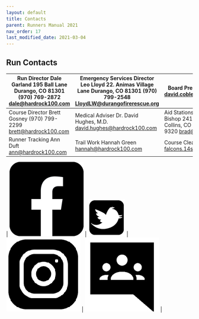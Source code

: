 ```yaml
---
layout: default
title: Contacts
parent: Runners Manual 2021
nav_order: 17
last_modified_date: 2021-03-04
---
```


## Run Contacts

| Run Director Dale Garland 195 Ball Lane Durango, CO 81301 (970) 769-2872 dale@hardrock100.com | Emergency Services Director Leo Lloyd 22. Animas Village Lane Durango, CO 81301 (970) 799-2548 LloydLW@durangofirerescue.org | Board President David Coblentz david.coblentz@hardrock100.com                                                     |
|-----------------------------------------------------------------------------------------------|------------------------------------------------------------------------------------------------------------------------------|-------------------------------------------------------------------------------------------------------------------|
| Course Director Brett Gosney (970) 799-2299 brett@hardrock100.com                             | Medical Adviser Dr. David Hughes, M.D. david.hughes@hardrock100.com                                                          | Aid Stations & Volunteers Brad Bishop 2412 Crabtree Dr Fort Collins, CO 80521 (303) 946-9320 brad@hardrock100.com |
| Runner Tracking Ann Duft ann@hardrock100.com                                                  | Trail Work Hannah Green hannah@hardrock100.com                                                                               | Course Clearing Betsy Kalmeyer falcons.14sf@gmail.com                                                             |

| ![image](https://github.com/hardrock100/hardrock100.github.io/blob/547491b22f5e192808d342b1ec5c8e292b5174dc/assets/images/Facebook.jpg) | ![image](https://github.com/hardrock100/hardrock100.github.io/blob/737ab30646d5d4778d9aef7d5b59773af36f546e/assets/images/Twitter.jpg) | ![image](https://github.com/hardrock100/hardrock100.github.io/blob/547491b22f5e192808d342b1ec5c8e292b5174dc/assets/images/Instagram.jpg) | ![image](https://github.com/hardrock100/hardrock100.github.io/blob/737ab30646d5d4778d9aef7d5b59773af36f546e/assets/images/Google%20Groups.jpg) |
